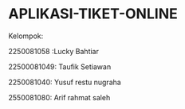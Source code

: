 # APLIKASI-TIKET-ONLINE 
Kelompok: 

2250081058 :Lucky Bahtiar

22500081049: Taufik Setiawan

2250081040: Yusuf restu nugraha

2550081080: Arif rahmat saleh
